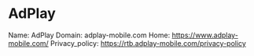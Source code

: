 
# AdPlay

Name: AdPlay
Domain: adplay-mobile.com
Home: https://www.adplay-mobile.com/
Privacy_policy: https://rtb.adplay-mobile.com/privacy-policy
